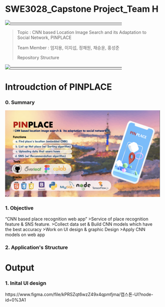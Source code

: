 # SWE3028_Capstone Project_Team H

[![——————————————————————————](https://raw.githubusercontent.com/andreasbm/readme/master/assets/lines/colored.png)](#license)

> Topic : CNN based Location Image Search and its Adaptation to Social Network, PINPLACE
>
> Team Member : 엄지용, 이지섭, 정채원, 채승윤, 홍성준
> 
> Repository Structure
> 
[![——————————————————————————](https://raw.githubusercontent.com/andreasbm/readme/master/assets/lines/colored.png)](#license)
 

# Introudction of PINPLACE
<h3>0. Summary</h3>
<img src="./pinplace.png">
<br>

<h3> 1. Objective </h3>
“CNN based place recognition web app”
>Service of place recognition feature & SNS feature.
>Collect data set & Build CNN models which have the best accuracy
>Work on UI design & graphic Design
>Apply CNN models on web app

<h3> 2. Application's Structure </h3>



# Output
<h3> 1. Inital UI design </h3>
https://www.figma.com/file/kPRSZqt6wzZ49x4qpmfjma/캡스톤-UI?node-id=0%3A1
<br>
